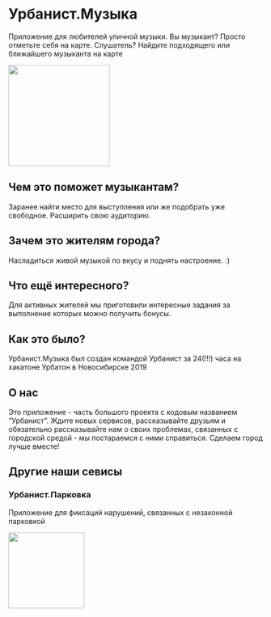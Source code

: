 # Урбанист.Музыка

Приложение для любителей уличной музыки. Вы музыкант? Просто отметьте себя на карте. Слушатель? Найдите подходящего или ближайшего музыканта на карте

[<img src="https://play.google.com/intl/en/badges/images/generic/en_badge_web_generic.png" width="200" />](https://play.google.com/store/apps/details?id=com.urbanist.music)

## Чем это поможет музыкантам?
Заранее найти место для выступления или же подобрать уже свободное. Расширить свою аудиторию.

## Зачем это жителям города?
Насладиться живой музыкой по вкусу и поднять настроение. :)

## Что ещё интересного?
Для активных жителей мы приготовили интересные задания за выполнение которых можно получить бонусы.

## Как это было?

Урбанист.Музыка был создан командой Урбанист за 24(!!!) часа на хакатоне Урбатон в Новосибирске 2019

## О нас
Это приложение - часть большого проекта с кодовым названием “Урбанист”. Ждите новых сервисов, рассказывайте друзьям и обязательно рассказывайте нам о своих проблемах, связанных с городской средой - мы постараемся с ними справиться. Сделаем город лучше вместе!

## Другие наши севисы

### Урбанист.Парковка

Приложение для фиксаций нарушений, связанных с незаконной парковкой

[<img src="https://play.google.com/intl/en/badges/images/generic/en_badge_web_generic.png" width="150" />](https://play.google.com/store/apps/details?id=com.urbanist.parking)

